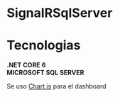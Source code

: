 # SignalRSqlServer

# Tecnologias
<b>.NET CORE 6</b> 
<br/>
<b>MICROSOFT SQL SERVER</b>

Se uso <a href="https://www.chartjs.org/" target="_blank">Chart.js</a> para el dashboard

